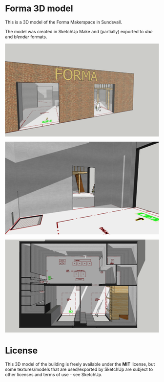 # Forma 3D model
This is a 3D model of the Forma Makerspace in Sundsvall. 

The model was created in SketchUp Make and (partially) exported to *dae* and *blender* formats.

![front](https://raw.githubusercontent.com/MakerspaceSundsvall/forma-3d-building/master/screens/front.png)

![inside](https://raw.githubusercontent.com/MakerspaceSundsvall/forma-3d-building/master/screens/inside.png)

![top](https://raw.githubusercontent.com/MakerspaceSundsvall/forma-3d-building/master/screens/top.png)

# License
This 3D model of the building is freely available under the **MIT** license, but some textures/models that are used/exported by SketchUp are subject to other licenses and terms of use - see SketchUp.
